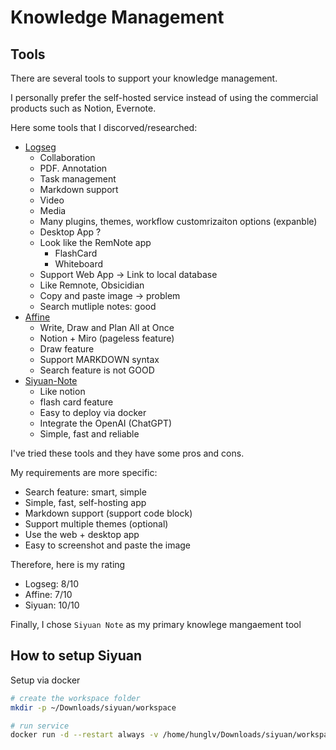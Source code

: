 # Knowledge Management

## Tools

There are several tools to support your knowledge management. 

I personally prefer the self-hosted service instead of using the commercial products such as Notion, Evernote. 

Here some tools that I discorved/researched: 
- [Logseg](https://github.com/logseq/logseq)
    * Collaboration
    * PDF. Annotation
    * Task management 
    * Markdown support
    * Video
    * Media
    * Many plugins, themes, workflow customrizaiton options (expanble)
    * Desktop App ? 
    * Look like the RemNote app
        * FlashCard
        * Whiteboard
    * Support Web App -> Link to local database
    * Like Remnote, Obsicidian
    * Copy and paste image -> problem
    * Search mutliple notes: good
- [Affine](https://github.com/toeverything/AFFiNE)
    * Write, Draw and Plan All at Once
	* Notion + Miro (pageless feature) 
	* Draw feature
	* Support MARKDOWN syntax
    * Search feature is not GOOD
- [Siyuan-Note](https://github.com/siyuan-note/siyuan#%EF%B8%8F-development-guide)
    * Like notion
    * flash card feature
    * Easy to deploy via docker
    * Integrate the OpenAI (ChatGPT)
    * Simple, fast and reliable

I've tried these tools and they have some pros and cons. 

My requirements are more specific:
* Search feature: smart, simple
* Simple, fast, self-hosting app 
* Markdown support (support code block)
* Support multiple themes (optional)
* Use the web + desktop app
* Easy to screenshot and paste the image


Therefore, here is my rating
- Logseg: 8/10
- Affine: 7/10
- Siyuan: 10/10

Finally, I chose `Siyuan Note` as my primary knowlege mangaement tool

## How to setup Siyuan 
Setup via docker
```bash
# create the workspace folder 
mkdir -p ~/Downloads/siyuan/workspace

# run service
docker run -d --restart always -v /home/hunglv/Downloads/siyuan/workspace:/siyuan/workspace -p 3001:6806 -u 1000:1000 b3log/siyuan --workspace=/siyuan/workspace/ --accessAuthCode=xxx
```

